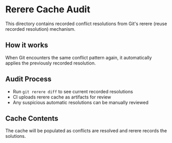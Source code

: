 # Rerere Cache Audit

This directory contains recorded conflict resolutions from Git's rerere (reuse
recorded resolution) mechanism.

## How it works

When Git encounters the same conflict pattern again, it automatically applies
the previously recorded resolution.

## Audit Process

- Run `git rerere diff` to see current recorded resolutions
- CI uploads rerere cache as artifacts for review
- Any suspicious automatic resolutions can be manually reviewed

## Cache Contents

The cache will be populated as conflicts are resolved and rerere records the
solutions.
